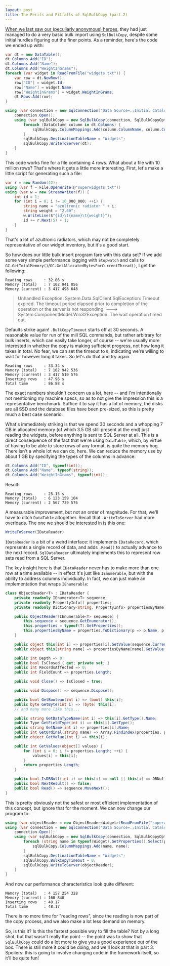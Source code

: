 ```yaml
---
layout: post
title: The Perils and Pitfalls of SqlBulkCopy (part 2)
---
```


[When we last saw our (peculiarly anonymous) heroes](/sqlbulkcopy1), they had just managed to do a very basic bulk import using `SqlBulkCopy`, despite some initial hurdles figuring out the finer points. As a reminder, here's the code we ended up with:

```csharp
var dt = new DataTable();
dt.Columns.Add("ID");
dt.Columns.Add("Name");
dt.Columns.Add("WeightInGrams");
foreach (var widget in ReadFromFile("widgets.txt")) {
    var row = dt.NewRow();
    row["ID"] = widget.Id;
    row["Name"] = widget.Name;
    row["WeightInGrams"] = widget.WeightInGrams;
    dt.Rows.Add(row);
}

using (var connection = new SqlConnection("Data Source=.;Initial Catalog=Widgets;Integrated Security=SSPI")) {
    connection.Open();
    using (var sqlBulkCopy = new SqlBulkCopy(connection, SqlBulkCopyOptions.KeepIdentity, null)) {
        foreach (DataColumn column in dt.Columns) {
            sqlBulkCopy.ColumnMappings.Add(column.ColumnName, column.ColumnName);
        }
        sqlBulkCopy.DestinationTableName = "Widgets";
        sqlBulkCopy.WriteToServer(dt);
    }
}
```

This code works fine for a file containing 4 rows. What about a file with 10 million rows? That's where it gets a little more interesting. First, let's make a little script for generating such a file:

```csharp
var r = new Random(42);
using (var f = File.OpenWrite(@"superwidgets.txt"))
using (var w = new StreamWriter(f)) {
    int id = 1;
    for (int i = 0; i != 10_000_000; ++i) {
        string name = "azultronic radiator " + i;
        string weight = "2.60";
        w.WriteLine($"{id}\t{name}\t{weight}");
        id += r.Next(5) + 1;
    }
}
```

That's a lot of azultronic radiators, which may not be completely representative of our widget inventory, but it's a good start.

So how does our little bulk insert program fare with this data set? If we add some very simple performance logging with `Stopwatch` and calls to `GC.GetTotalMemory()`/`GC.GetAllocatedBytesForCurrentThread()`, I get the following:

```
Reading rows     : 32.06 s
Memory (total)   : 7 102 941 056
Memory (current) : 3 417 498 648
```

> Unhandled Exception: System.Data.SqlClient.SqlException: Timeout expired.  The timeout period elapsed prior to completion of the operation or the server is not responding. ---> System.ComponentModel.Win32Exception: The wait operation timed out.

Defaults strike again! `.BulkCopyTimeout` starts off at 30 seconds. A reasonable value for run of the mill SQL commands, but rather arbitrary for bulk inserts, which can easily take longer, of course -- we're usually more interested in whether the copy is making sufficient progress, not how long it takes in total. No fear, we can set the timeout to `0`, indicating we're willing to wait for however long it takes. So let's do that and try again.

```
Reading rows     : 33.34 s
Memory (total)   : 7 102 942 536
Memory (current) : 3 417 510 576
Inserting rows   : 47.96 s
Total time       : 86.88 s
```

The exact numbers shouldn't concern us a lot, here -- and I'm intentionally not mentioning my machine specs, so as to not give the impression this is a representative benchmark. Suffice it to say it has a lot of memory, the disks are all SSD and the database files have been pre-sized, so this is pretty much a best case scenario.

What's immediately striking is that we spend 30 seconds and a whopping 7 GB in allocated memory (of which 3.5 GB still present at the end) just reading the widgets, before anything is sent to SQL Server at all. This is a direct consequence of the fact that we're using `DataTable`, which, by virtue of having to be able to store rows of any format, is quite the memory hog. There isn't a whole lot we can do, here. We can reduce the memory use by about 1 GB by specifying the types of the columns in advance:

```csharp
dt.Columns.Add("ID", typeof(int));
dt.Columns.Add("Name", typeof(string));
dt.Columns.Add("WeightInGrams", typeof(int));
```

Result:

```
Reading rows     : 25.15 s
Memory (total)   : 6 123 159 104
Memory (current) : 2 567 739 576
```

A measurable improvement, but not an order of magnitude. For that, we'll have to ditch `DataTable` altogether. Recall that `.WriteToServer` had more overloads. The one we should be interested in is this one:

```csharp
WriteToServer(IDataReader)
```

`IDataReader` is a bit of a weird interface: it implements `IDataRecord`, which represents a single record of data, and adds `.Read()` to actually advance to the next record. `SqlDataReader` ultimately implements this to represent row sets read from a SQL Server.

The key insight here is that `IDataReader` never has to make more than one row at a time available -- in effect it's just like `IEnumerable`, but with the ability to address columns individually. In fact, we can just make an implementation that wraps `IEnumerable`:

```csharp
class ObjectReader<T> : IDataReader {
    private readonly IEnumerator<T> sequence;
    private readonly PropertyInfo[] properties;
    private readonly Dictionary<string, PropertyInfo> propertiesByName;

    public ObjectReader(IEnumerable<T> sequence) {
        this.sequence = sequence.GetEnumerator();
        this.properties = typeof(T).GetProperties();
        this.propertiesByName = properties.ToDictionary(p => p.Name, p => p);
    }

    public object this[int i] => properties[i].GetValue(sequence.Current);
    public object this[string name] => propertiesByName[name].GetValue(sequence.Current);

    public int Depth => 0;
    public bool IsClosed { get; private set; }
    public int RecordsAffected => 0;
    public int FieldCount => properties.Length;

    public void Close() => IsClosed = true;

    public void Dispose() => sequence.Dispose();

    public bool GetBoolean(int i) => (bool) this[i];
    public byte GetByte(int i) => (byte) this[i];
    // and many more like this...

    public string GetDataTypeName(int i) => this[i].GetType().Name;
    public Type GetFieldType(int i) => this[i].GetType();
    public string GetName(int i) => properties[i].Name;
    public int GetOrdinal(string name) => Array.FindIndex(properties, p => p.Name == name);
    public object GetValue(int i) => this[i];

    public int GetValues(object[] values) {
        for (int i = 0; i != properties.Length; ++i) {
            values[i] = this[i];
        }
        return properties.Length;
    }

    public bool IsDBNull(int i) => this[i] == null || this[i] == DBNull.Value;
    public bool NextResult() => false;
    public bool Read() => sequence.MoveNext();
}
```

This is pretty obviously not the safest or most efficient implementation of this concept, but ignore that for the moment. We can now change our program to:

```csharp
using (var objectReader = new ObjectReader<Widget>(ReadFromFile("superwidgets.txt")))
using (var connection = new SqlConnection("Data Source=.;Initial Catalog=Widgets;Integrated Security=SSPI")) {
    connection.Open();
    using (var sqlBulkCopy = new SqlBulkCopy(connection, SqlBulkCopyOptions.KeepIdentity, null)) {
        foreach (string name in typeof(Widget).GetProperties().Select(p => p.Name)) {
            sqlBulkCopy.ColumnMappings.Add(name, name);
        }
        sqlBulkCopy.DestinationTableName = "Widgets";
        sqlBulkCopy.BulkCopyTimeout = 0;
        sqlBulkCopy.WriteToServer(objectReader);
    }
}
```

And now our performance characteristics look quite different:

```
Memory (total)   : 4 157 254 328
Memory (current) : 160 840
Inserting rows   : 48.17
Total time       : 48.17
```

There is no more time for "reading rows", since the reading is now part of the copy process, and we also make a lot less demand on memory.

So, is this it? Is this the fastest possible way to fill the table? Not by a long shot, but that wasn't really the point -- the point was to show that `SqlBulkCopy` could do a lot more to give you a good experience out of the box. There is still more it could be doing, and we'll look at that in part 3. Spoilers: this is going to involve changing code in the framework itself, so it'll be quite fun!
